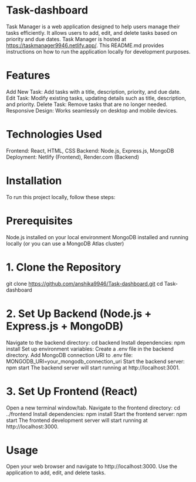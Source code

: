 # Task-dashboard
Task Manager is a web application designed to help users manage their tasks efficiently. It allows users to add, edit, and delete tasks based on priority and due dates.
Task Manager is hosted at https://taskmanager9946.netlify.app/. This README.md provides instructions on how to run the application locally for development purposes.

# Features
Add New Task: Add tasks with a title, description, priority, and due date.
Edit Task: Modify existing tasks, updating details such as title, description, and priority.
Delete Task: Remove tasks that are no longer needed.
Responsive Design: Works seamlessly on desktop and mobile devices.

# Technologies Used
Frontend: React, HTML, CSS
Backend: Node.js, Express.js, MongoDB
Deployment: Netlify (Frontend), Render.com (Backend)

# Installation
To run this project locally, follow these steps:
# Prerequisites
Node.js installed on your local environment
MongoDB installed and running locally (or you can use a MongoDB Atlas cluster)
# 1. Clone the Repository
git clone https://github.com/anshika9946/Task-dashboard.git
cd Task-dashboard
# 2. Set Up Backend (Node.js + Express.js + MongoDB)
Navigate to the backend directory:
cd backend
Install dependencies:
npm install
Set up environment variables:
Create a .env file in the backend directory.
Add MongoDB connection URI to .env file:
MONGODB_URI=your_mongodb_connection_uri
Start the backend server:
npm start
The backend server will start running at http://localhost:3001.
# 3. Set Up Frontend (React)
Open a new terminal window/tab.
Navigate to the frontend directory:
cd ../frontend
Install dependencies:
npm install
Start the frontend server:
npm start
The frontend development server will start running at http://localhost:3000.

# Usage
Open your web browser and navigate to http://localhost:3000.
Use the application to add, edit, and delete tasks.
